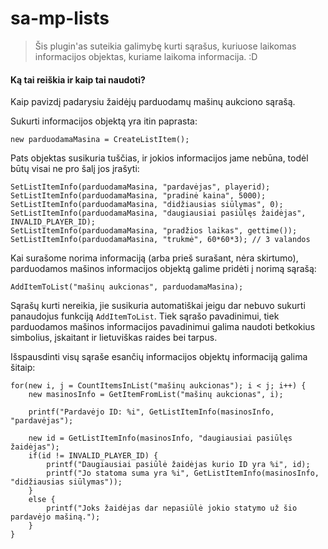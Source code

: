 # sa-mp-lists

> Šis plugin'as suteikia galimybę kurti sąrašus, kuriuose laikomas informacijos objektas, kuriame laikoma informacija. :D

#### Ką tai reiškia ir kaip tai naudoti?

Kaip pavizdį padarysiu žaidėjų parduodamų mašinų aukciono sąrašą.

Sukurti informacijos objektą yra itin paprasta:

```
new parduodamaMasina = CreateListItem();
```

Pats objektas susikuria tuščias, ir jokios informacijos jame nebūna, todėl būtų visai ne pro šalį jos įrašyti:

```
SetListItemInfo(parduodamaMasina, "pardavėjas", playerid);
SetListItemInfo(parduodamaMasina, "pradinė kaina", 5000);
SetListItemInfo(parduodamaMasina, "didžiausias siūlymas", 0);
SetListItemInfo(parduodamaMasina, "daugiausiai pasiūlęs žaidėjas", INVALID_PLAYER_ID);
SetListItemInfo(parduodamaMasina, "pradžios laikas", gettime());
SetListItemInfo(parduodamaMasina, "trukmė", 60*60*3); // 3 valandos
```

Kai surašome norima informaciją (arba prieš surašant, nėra skirtumo), parduodamos mašinos informacijos objektą galime pridėti į norimą sąrašą: 

```
AddItemToList("mašinų aukcionas", parduodamaMasina);
```

Sąrašų kurti nereikia, jie susikuria automatiškai jeigu dar nebuvo sukurti panaudojus funkciją `AddItemToList`. Tiek sąrašo pavadinimui, tiek parduodamos mašinos informacijos pavadinimui galima naudoti betkokius simbolius, įskaitant ir lietuviškas raides bei tarpus.

Išspausdinti visų sąraše esančių informacijos objektų informaciją galima šitaip:

```
for(new i, j = CountItemsInList("mašinų aukcionas"); i < j; i++) {
    new masinosInfo = GetItemFromList("mašinų aukcionas", i);

    printf("Pardavėjo ID: %i", GetListItemInfo(masinosInfo, "pardavėjas");

    new id = GetListItemInfo(masinosInfo, "daugiausiai pasiūlęs žaidėjas");
    if(id != INVALID_PLAYER_ID) {
        printf("Daugiausiai pasiūlė žaidėjas kurio ID yra %i", id);
        printf("Jo statoma suma yra %i", GetListItemInfo(masinosInfo, "didžiausias siūlymas"));
    }
    else {
        printf("Joks žaidėjas dar nepasiūlė jokio statymo už šio pardavėjo mašiną.");
    }
}
```